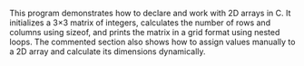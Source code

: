 This program demonstrates how to declare and work with 2D arrays in C. It initializes a 3×3 matrix of integers, calculates the number of rows and columns using sizeof, and prints the matrix in a grid format using nested loops. The commented section also shows how to assign values manually to a 2D array and calculate its dimensions dynamically.
